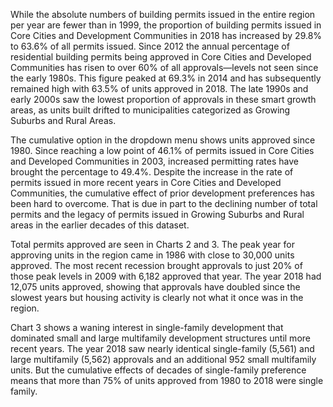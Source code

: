While the absolute numbers of building permits issued in the entire region per year are fewer than in 1999, the proportion of building permits issued in Core Cities and Development Communities in 2018 has increased by 29.8% to 63.6% of all permits issued. Since 2012 the annual percentage of residential building permits being approved in Core Cities and Developed Communities has risen to over 60% of all approvals—levels not seen since the early 1980s. This figure peaked at 69.3% in 2014 and has subsequently remained high with 63.5% of units approved in 2018. The late 1990s and early 2000s saw the lowest proportion of approvals in these smart growth areas, as units built drifted to municipalities categorized as Growing Suburbs and Rural Areas.

The cumulative option in the dropdown menu shows units approved since 1980. Since reaching a low point of 46.1% of permits issued in Core Cities and Developed Communities in 2003, increased permitting rates have brought the percentage to 49.4%. Despite the increase in the rate of permits issued in more recent years in Core Cities and Developed Communities, the cumulative effect of prior development preferences has been hard to overcome. That is due in part to the declining number of total permits and the legacy of permits issued in Growing Suburbs and Rural areas in the earlier decades of this dataset.

Total permits approved are seen in Charts 2 and 3. The peak year for approving units in the region came in 1986 with close to 30,000 units approved. The most recent recession brought approvals to just 20% of those peak levels in 2009 with 6,182 approved that year. The year 2018 had 12,075 units approved, showing that approvals have doubled since the slowest years but housing activity is clearly not what it once was in the region.

Chart 3 shows a waning interest in single-family development that dominated small and large multifamily development structures until more recent years. The year 2018 saw nearly identical single-family (5,561) and large multifamily (5,562) approvals and an additional 952 small multifamily units. But the cumulative effects of decades of single-family preference means that more than 75% of units approved from 1980 to 2018 were single family.